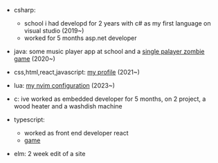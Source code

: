 - csharp: 
    - school i had developd for 2 years with c# as my first language on visual studio (2019~)
    - worked for 5 months asp.net developer 
- java: some music player app at school and a [single palayer zombie game](https://github.com/ZanovelloAlberto/ZombieLayer) (2020~)
- css,html,react,javascript: [my profile](https://github.com/ZanovelloAlberto/Profile-react) (2021~)
- lua: [my nvim configuration](https://github.com/ZanovelloAlberto/nvim-config) (2023~)
- c: ive worked as embedded developer for 5 months, on 2 project, a wood heater and a washdish machine
- typescript: 
    - worked as front end developer react
    - [game](https://github.com/ZanovelloAlberto/PixiRPG)

- elm: 2 week edit of a site
